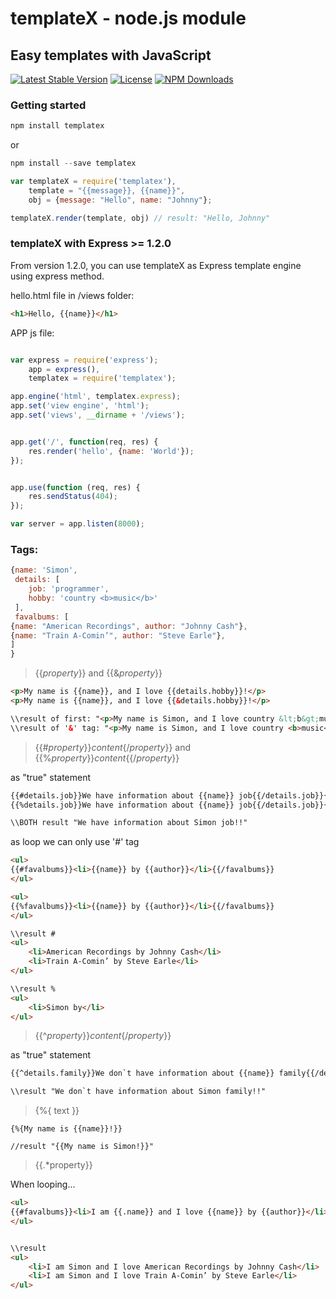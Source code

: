 # templateX - node.js module
## Easy templates with JavaScript

[![Latest Stable Version](https://img.shields.io/npm/v/templatex.svg)](https://www.npmjs.com/package/templatex)
[![License](https://img.shields.io/npm/l/templatex.svg)](https://www.npmjs.com/package/templatex)
[![NPM Downloads](https://img.shields.io/npm/dm/templatex.svg)](https://www.npmjs.com/package/templatex)

### Getting started

```js
npm install templatex
```
or

```js
npm install --save templatex
```

```js
var templateX = require('templatex'),
    template = "{{message}}, {{name}}",
    obj = {message: "Hello", name: "Johnny"};

templateX.render(template, obj) // result: "Hello, Johnny"
```
### templateX with Express >= 1.2.0 

From version 1.2.0, you can use templateX as Express template engine using express method.


hello.html file in /views folder:

```html
<h1>Hello, {{name}}</h1>

```

APP js file:
```js

var express = require('express');
    app = express(),
    templatex = require('templatex');    

app.engine('html', templatex.express);
app.set('view engine', 'html');
app.set('views', __dirname + '/views');


app.get('/', function(req, res) {
    res.render('hello', {name: 'World'});
});


app.use(function (req, res) {
    res.sendStatus(404);
});

var server = app.listen(8000);

```



### Tags:

```js
{name: 'Simon',
 details: [
    job: 'programmer',
    hobby: 'country <b>music</b>'
 ],
 favalbums: [
{name: "American Recordings", author: "Johnny Cash"},
{name: "Train A-Comin’", author: "Steve Earle"},
]
}
```

> {{*property*}} and {{&*property*}}

```html
<p>My name is {{name}}, and I love {{details.hobby}}!</p>
<p>My name is {{name}}, and I love {{&details.hobby}}!</p>

\\result of first: "<p>My name is Simon, and I love country &lt;b&gt;music &lt;/b&gt;!</p>"
\\result of '&' tag: "<p>My name is Simon, and I love country <b>music</b>!</p>"
```
> {{#*property*}}*content*{/*property*}} and {{%*property*}}*content*{{/*property*}}

as "true" statement
```html
{{#details.job}}We have information about {{name}} job{{/details.job}}{{#details.family}} and family{{/details.family}}!!
{{%details.job}}We have information about {{name}} job{{/details.job}}{{%details.family}} and family{{/details.family}}!!

\\BOTH result "We have information about Simon job!!"
```
as loop we can only use '#' tag
```html
<ul>
{{#favalbums}}<li>{{name}} by {{author}}</li>{{/favalbums}}
</ul>

<ul>
{{%favalbums}}<li>{{name}} by {{author}}</li>{{/favalbums}}
</ul>

\\result #
<ul>
    <li>American Recordings by Johnny Cash</li>
    <li>Train A-Comin’ by Steve Earle</li>
</ul>

\\result %
<ul>
    <li>Simon by</li>
</ul>
```
> {{^*property*}}*content*{/*property*}}

as "true" statement
```html
{{^details.family}}We don`t have information about {{name}} family{{/details.family}}{{^details.job}} and job{{/details.job}}!!

\\result "We don`t have information about Simon family!!"
```
> {%{ text }}

```
{%{My name is {{name}}!}}

//result "{{My name is Simon!}}"
```

> {{.*property}}

When looping...
```html
<ul>
{{#favalbums}}<li>I am {{.name}} and I love {{name}} by {{author}}</li>{{/favalbums}}
</ul>


\\result
<ul>
    <li>I am Simon and I love American Recordings by Johnny Cash</li>
    <li>I am Simon and I love Train A-Comin’ by Steve Earle</li>
</ul>
```